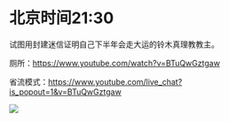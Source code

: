 # 北京时间21:30

试图用封建迷信证明自己下半年会走大运的铃木真理教教主。

厕所：https://www.youtube.com/watch?v=BTuQwGztgaw

省流模式：https://www.youtube.com/live_chat?is_popout=1&v=BTuQwGztgaw

<img src="https://img.nga.178.com/attachments/mon_202106/01/7nQ2o-979dZ15T3cSgi-n8.png"></img>